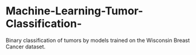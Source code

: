 # Machine-Learning-Tumor-Classification-
Binary classification of tumors by models trained on the Wisconsin Breast Cancer dataset.
